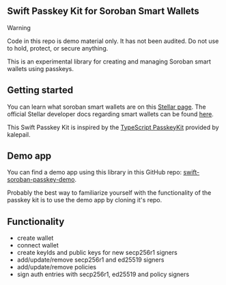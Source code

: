 
## Swift Passkey Kit for Soroban Smart Wallets

> [!WARNING]  
> Code in this repo is demo material only. It has not been audited. Do not use to hold, protect, or secure anything.

This is an experimental library for creating and managing Soroban smart wallets using passkeys.

## Getting started

You can learn what soroban smart wallets are on this [Stellar page](https://developers.stellar.org/docs/build/apps/smart-wallets).
The official Stellar developer docs regarding smart wallets can be found [here](https://developers.stellar.org/docs/build/apps/smart-wallets).

This Swift Passkey Kit is inspired by the [TypeScript PasskeyKit](https://github.com/kalepail/passkey-kit) provided by kalepail.


## Demo app

You can find a demo app using this library in this GitHub repo: [swift-soroban-passkey-demo](https://github.com/Soneso/swift-soroban-passkey-demo). 

Probably the best way to familiarize yourself with the functionality of the passkey kit is to use the demo app by cloning it's repo.

## Functionality

- create wallet
- connect wallet
- create keyIds and public keys for new secp256r1 signers
- add/update/remove secp256r1 and ed25519 signers
- add/update/remove policies
- sign auth entries with secp256r1, ed25519 and policy signers

